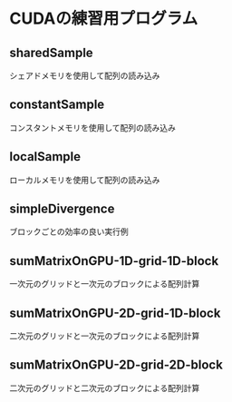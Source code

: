 # CUDAの練習用プログラム
## sharedSample
シェアドメモリを使用して配列の読み込み
## constantSample
コンスタントメモリを使用して配列の読み込み
## localSample
ローカルメモリを使用して配列の読み込み
## simpleDivergence
ブロックごとの効率の良い実行例
## sumMatrixOnGPU-1D-grid-1D-block
一次元のグリッドと一次元のブロックによる配列計算
## sumMatrixOnGPU-2D-grid-1D-block
二次元のグリッドと一次元のブロックによる配列計算
## sumMatrixOnGPU-2D-grid-2D-block
二次元のグリッドと二次元のブロックによる配列計算
